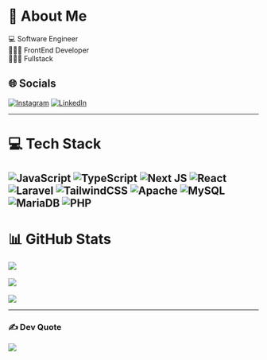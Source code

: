 # 💫 About Me
💻 Software Engineer  
🤹🏿‍♂️ FrontEnd Developer  
🏋🏿‍♂️ Fullstack  

## 🌐 Socials
[![Instagram](https://img.shields.io/badge/Instagram-%2300BFFF.svg?logo=Instagram&logoColor=white)](https://www.instagram.com/fattaharf_)  [![LinkedIn](https://img.shields.io/badge/LinkedIn-%2300AEEF.svg?logo=linkedin&logoColor=white)](https://linkedin.com/in/fattaharifnugroho)  

---

# 💻 Tech Stack
![JavaScript](https://img.shields.io/badge/javascript-%232E2E2E.svg?style=for-the-badge&logo=javascript&logoColor=%23F7DF1E)  ![TypeScript](https://img.shields.io/badge/typescript-%2300BFFF.svg?style=for-the-badge&logo=typescript&logoColor=white)  ![Next JS](https://img.shields.io/badge/Next.js-%2300AEEF.svg?style=for-the-badge&logo=nextdotjs&logoColor=white)  ![React](https://img.shields.io/badge/react-%2300D8FF.svg?style=for-the-badge&logo=react&logoColor=white)  ![Laravel](https://img.shields.io/badge/laravel-%23FF4E4E.svg?style=for-the-badge&logo=laravel&logoColor=white) ![TailwindCSS](https://img.shields.io/badge/tailwindcss-%2338B2AC.svg?style=for-the-badge&logo=tailwind-css&logoColor=white) ![Apache](https://img.shields.io/badge/apache-%23D42029.svg?style=for-the-badge&logo=apache&logoColor=white) ![MySQL](https://img.shields.io/badge/mysql-%2300f.svg?style=for-the-badge&logo=mysql&logoColor=white) ![MariaDB](https://img.shields.io/badge/MariaDB-003545?style=for-the-badge&logo=mariadb&logoColor=white)  ![PHP](https://img.shields.io/badge/php-%23777BB4.svg?style=for-the-badge&logo=php&logoColor=white) 
---

# 📊 GitHub Stats
![](https://github-readme-stats.vercel.app/api?username=fattah26&theme=tokyonight&hide_border=true&include_all_commits=false&count_private=false)<br/>  
![](https://github-readme-streak-stats.herokuapp.com/?user=fattah26&theme=tokyonight&hide_border=true)<br/>  
![](https://github-readme-stats.vercel.app/api/top-langs/?username=fattah26&theme=tokyonight&hide_border=true&include_all_commits=false&count_private=false&layout=compact)  

---

### ✍️ Dev Quote
![](https://quotes-github-readme.vercel.app/api?type=horizontal&theme=tokyonight)  
